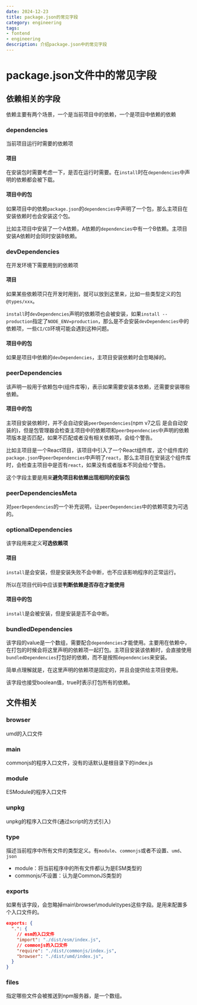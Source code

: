 ```yaml
---
date: 2024-12-23
title: package.json的常见字段
category: engineering
tags:
- fontend
- engineering
description: 介绍package.json中的常见字段
---
```


# package.json文件中的常见字段

## 依赖相关的字段

依赖主要有两个场景，一个是当前项目中的依赖，一个是项目中依赖的依赖

### dependencies

当前项目运行时需要的依赖项

#### 项目

在安装包时需要考虑一下，是否在运行时需要。在`install`时在`dependencies`中声明的依赖都会被下载。

#### 项目中的包

如果项目中的依赖`package.json`的`dependencies`中声明了一个包，那么主项目在安装依赖时也会安装这个包。

比如主项目中安装了一个A依赖，A依赖的`dependencies`中有一个B依赖。主项目安装A依赖时会同时安装B依赖。

### devDependencies

在开发环境下需要用到的依赖项

#### 项目

如果某些依赖项只在开发时用到，就可以放到这里来，比如一些类型定义的包`@types/xxx`。

`install`时`devDependencies`声明的依赖项也会被安装，如果`install --production`指定了`NODE_ENV=production`，那么是不会安装`devDependencies`中的依赖项，一些`CI/CD`环境可能会遇到这种问题。

#### 项目中的包

如果是项目中依赖的`devDependencies`，主项目安装依赖时会忽略掉的。

### peerDependencies

该声明一般用于依赖包中(组件库等)，表示如果需要安装本依赖，还需要安装哪些依赖。

#### 项目中的包

主项目安装依赖时，并不会自动安装`peerDependencies`(npm v7之后 是会自动安装的)，但是包管理器会检查主项目中的依赖项和`peerDependencies`中声明的依赖项版本是否匹配，如果不匹配或者没有相关依赖项，会给个警告。

比如主项目是一个React项目，该项目中引入了一个React组件库，这个组件库的`package.json`中`peerDependencies`中声明了`react`，那么主项目在安装这个组件库时，会检查主项目中是否有`react`，如果没有或者版本不同会给个警告。

这个字段主要是用来**避免项目和依赖出现相同的安装包**

### peerDependenciesMeta

对`peerDependencies`的一个补充说明，让`peerDependencies`中的依赖项变为可选的。

### optionalDependencies

该字段用来定义**可选依赖项**

#### 项目

`install`是会安装，但是安装失败不会中断，也不应该影响程序的正常运行。

所以在项目代码中应该要**判断依赖是否存在才能使用**

#### 项目中的包

`install`是会被安装，但是安装是否不会中断。

### bundledDependencies

该字段的value是一个数组，需要配合`dependencies`才能使用。主要用在依赖中，在打包的时候会将这里声明的依赖项一起打包。主项目安装该依赖时，会直接使用`bundledDependencies`打包好的依赖，而不是按照`dependencies`来安装。

简单点理解就是，在这里声明的依赖项是固定的，并且会提供给主项目使用。

该字段也接受boolean值，true时表示打包所有的依赖。

## 文件相关

### browser

umd的入口文件

### main

commonjs的程序入口文件，没有的话默认是根目录下的index.js

### module

ESModule的程序入口文件

### unpkg

unpkg的程序入口文件(通过script的方式引入)

### type

描述当前程序中所有文件的类型定义。有`module`、`commonjs`或者不设置、`umd`、`json`

- module：将当前程序中的所有文件都认为是ESM类型的
- commonjs/不设置：认为是CommonJS类型的

### exports

如果有该字段，会忽略掉main\browser\module\types这些字段。是用来配置多个入口文件的。

```json
exports: {
  ".": {
    // esm的入口文件
    "import": "./dist/esm/index.js",
    // commonjs的入口文件
    "require": "./dist/commonjs/index.js",
    "browser": "./dist/umd/index.js",
  }
}
```

### files

指定哪些文件会被推送到npm服务器，是一个数组。
